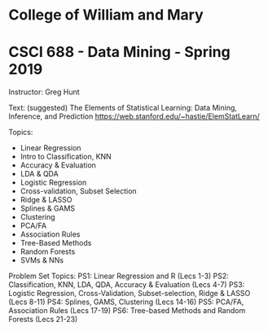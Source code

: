 # College of William and Mary
# CSCI 688 - Data Mining - Spring 2019

Instructor:  Greg Hunt

Text: (suggested)
The Elements of Statistical Learning: Data Mining, Inference, and Prediction
https://web.stanford.edu/~hastie/ElemStatLearn/

Topics:
- Linear Regression
- Intro to Classification, KNN
- Accuracy & Evaluation
- LDA & QDA
- Logistic Regression
- Cross-validation, Subset Selection
- Ridge & LASSO
- Splines & GAMS
- Clustering
- PCA/FA
- Association Rules
- Tree-Based Methods
- Random Forests
- SVMs & NNs


Problem Set Topics:
PS1: Linear Regression and R (Lecs 1-3)
PS2: Classification, KNN, LDA, QDA, Accuracy & Evaluation (Lecs 4-7)
PS3: Logistic Regression, Cross-Validation, Subset-selection, Ridge & LASSO (Lecs 8-11)
PS4: Splines, GAMS, Clustering (Lecs 14-16)
PS5: PCA/FA, Association Rules (Lecs 17-19)
PS6: Tree-based Methods and Random Forests (Lecs 21-23)

